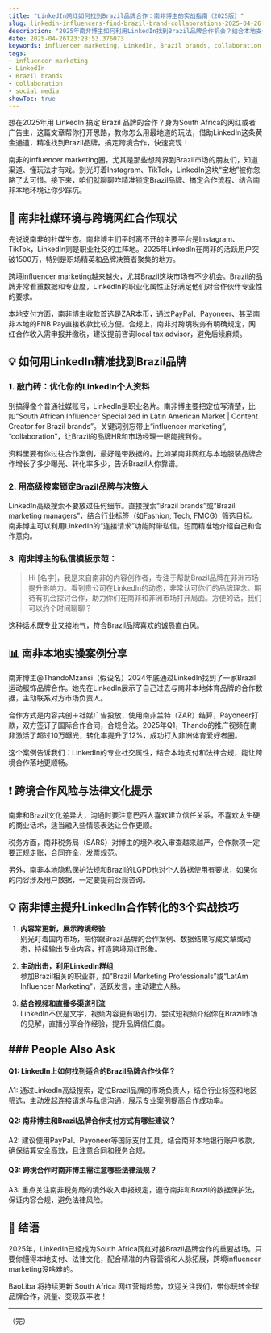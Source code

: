 ```yaml
---
title: "LinkedIn网红如何找到Brazil品牌合作：南非博主的实战指南（2025版）"
slug: linkedin-influencers-find-brazil-brand-collaborations-2025-04-26
description: "2025年南非博主如何利用LinkedIn找到Brazil品牌合作机会？结合本地支付、法律、社媒玩法，带你走一波实操干货，帮你搞定跨国influencer marketing。"
date: 2025-04-26T23:28:53.376073
keywords: influencer marketing, LinkedIn, Brazil brands, collaboration, social media
tags:
- influencer marketing
- LinkedIn
- Brazil brands
- collaboration
- social media
showToc: true
---
```


想在2025年用 LinkedIn 搞定 Brazil 品牌的合作？身为South Africa的网红或者广告主，这篇文章帮你打开思路，教你怎么用最地道的玩法，借助LinkedIn这条黄金通道，精准找到Brazil品牌，搞定跨境合作，快速变现！

南非的influencer marketing圈，尤其是那些想跨界到Brazil市场的朋友们，知道渠道、懂玩法才有戏。别光盯着Instagram、TikTok，LinkedIn这块“宝地”被你忽略了太可惜。接下来，咱们就聊聊咋精准锁定Brazil品牌、搞定合作流程、结合南非本地环境让你少踩坑。

## 📢 南非社媒环境与跨境网红合作现状

先说说南非的社媒生态。南非博主们平时离不开的主要平台是Instagram、TikTok，LinkedIn则是职业社交的主阵地。2025年LinkedIn在南非的活跃用户突破1500万，特别是职场精英和品牌决策者聚集的地方。

跨境influencer marketing越来越火，尤其Brazil这块市场有不少机会。Brazil的品牌非常看重数据和专业度，LinkedIn的职业化属性正好满足他们对合作伙伴专业性的要求。

本地支付方面，南非博主收款首选是ZAR本币，通过PayPal、Payoneer、甚至南非本地的FNB Pay直接收款比较方便。合规上，南非对跨境税务有明确规定，网红合作收入需申报并缴税，建议提前咨询local tax advisor，避免后续麻烦。

## 💡 如何用LinkedIn精准找到Brazil品牌

### 1. 敲门砖：优化你的LinkedIn个人资料  

别搞得像个普通社媒账号，LinkedIn是职业名片。南非博主要把定位写清楚，比如“South African Influencer Specialized in Latin American Market | Content Creator for Brazil brands”。关键词别忘带上“influencer marketing”, “collaboration”，让Brazil的品牌HR和市场经理一眼能搜到你。

资料里要有你过往合作案例，最好是带数据的。比如某南非网红与本地服装品牌合作增长了多少曝光、转化率多少，告诉Brazil人你靠谱。

### 2. 用高级搜索锁定Brazil品牌与决策人  

LinkedIn高级搜索不要放过任何细节。直接搜索“Brazil brands”或“Brazil marketing managers”，结合行业标签（如Fashion, Tech, FMCG）筛选目标。南非博主可以利用LinkedIn的“连接请求”功能附带私信，短而精准地介绍自己和合作意向。

### 3. 南非博主的私信模板示范：

> Hi [名字]，我是来自南非的内容创作者，专注于帮助Brazil品牌在非洲市场提升影响力。看到贵公司在LinkedIn的动态，非常认可你们的品牌理念。期待有机会探讨合作，助力你们在南非和非洲市场打开局面。方便的话，我们可以约个时间聊聊？  

这种话术既专业又接地气，符合Brazil品牌喜欢的诚恳直白风。

## 📊 南非本地实操案例分享

南非博主@ThandoMzansi（假设名）2024年底通过LinkedIn找到了一家Brazil运动服饰品牌合作。她先在LinkedIn展示了自己过去与南非本地体育品牌的合作数据，主动联系对方市场负责人。

合作方式是内容共创＋社媒广告投放，使用南非兰特（ZAR）结算，Payoneer打款，双方签订了国际合作合同，合规合法。2025年Q1，Thando的推广视频在南非激活了超过10万曝光，转化率提升了12%，成功打入非洲体育爱好者圈。

这个案例告诉我们：LinkedIn的专业社交属性，结合本地支付和法律合规，能让跨境合作落地更顺畅。

## ❗ 跨境合作风险与法律文化提示

南非和Brazil文化差异大，沟通时要注意巴西人喜欢建立信任关系，不喜欢太生硬的商业话术，适当融入些情感表达让合作更顺。

税务方面，南非税务局（SARS）对博主的境外收入审查越来越严，合作款项一定要正规走账，合同齐全，发票规范。

另外，南非本地隐私保护法规和Brazil的LGPD也对个人数据使用有要求，如果你的内容涉及用户数据，一定要提前合规咨询。

## 💡 南非博主提升LinkedIn合作转化的3个实战技巧

1. **内容常更新，展示跨境经验**  
   别光盯着国内市场，把你跟Brazil品牌的合作案例、数据结果写成文章或动态，持续输出专业内容，打造跨境网红形象。

2. **主动出击，利用LinkedIn群组**  
   参加Brazil相关的职业群，如“Brazil Marketing Professionals”或“LatAm Influencer Marketing”，活跃发言，主动建立人脉。

3. **结合视频和直播多渠道引流**  
   LinkedIn不仅是文字，视频内容更有吸引力。尝试短视频介绍你在Brazil市场的见解，直播分享合作经验，提升品牌信任度。

## ### People Also Ask

#### Q1: LinkedIn上如何找到适合的Brazil品牌合作伙伴？  
A1: 通过LinkedIn高级搜索，定位Brazil品牌的市场负责人，结合行业标签和地区筛选，主动发起连接请求与私信沟通，展示专业案例提高合作成功率。

#### Q2: 南非博主和Brazil品牌合作支付方式有哪些建议？  
A2: 建议使用PayPal、Payoneer等国际支付工具，结合南非本地银行账户收款，确保结算安全高效，且注意合同和税务合规。

#### Q3: 跨境合作时南非博主需注意哪些法律法规？  
A3: 重点关注南非税务局的境外收入申报规定，遵守南非和Brazil的数据保护法，保证内容合规，避免法律风险。

## 📢 结语  

2025年，LinkedIn已经成为South Africa网红对接Brazil品牌合作的重要战场。只要你懂得本地支付、法律文化，配合精准的内容营销和人脉拓展，跨境influencer marketing没啥难的。

BaoLiba 将持续更新 South Africa 网红营销趋势，欢迎关注我们，带你玩转全球品牌合作，流量、变现双丰收！

---

（完）